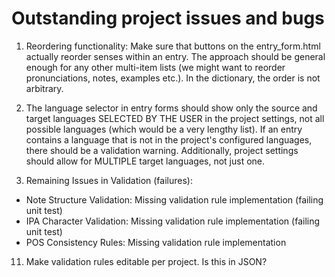# Outstanding project issues and bugs

1. Reordering functionality: Make sure that buttons on the entry_form.html actually reorder senses within an entry. The approach should be general enough for any other multi-item lists (we might want to reorder pronunciations, notes, examples etc.). In the dictionary, the order is not arbitrary.

5. The language selector in entry forms should show only the source and target languages SELECTED BY THE USER in the project settings, not all possible languages (which would be a very lengthy list). If an entry contains a language that is not in the project's configured languages, there should be a validation warning. Additionally, project settings should allow for MULTIPLE target languages, not just one.

8. Remaining Issues in Validation (failures):

- Note Structure Validation: Missing validation rule implementation (failing unit test)
- IPA Character Validation: Missing validation rule  implementation (failing unit test)
- POS Consistency Rules: Missing validation rule implementation

11. Make validation rules editable per project. Is this in JSON?